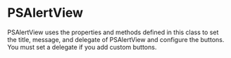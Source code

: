# PSAlertView
PSAlertView uses the properties and methods defined in this class to set the title, message, and delegate of PSAlertView and configure the buttons. You must set a delegate if you add custom buttons.
